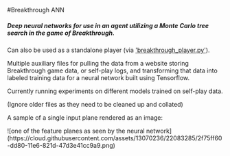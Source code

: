 #Breakthrough ANN
##### Deep neural networks for use in an agent utilizing a Monte Carlo tree search in the game of Breakthrough. 
Can also be used as a standalone player (via ['breakthrough_player.py'](../master/Breakthrough_Player/breakthrough_player.py)). <p>
Multiple auxiliary files for pulling the data from a website storing Breakthrough game data, or self-play logs, and transforming that data into labeled training data for a neural network built using Tensorflow.
<p><p>Currently running experiments on different models trained on self-play data.
<p>(Ignore older files as they need to be cleaned up and collated)
<p><p>A sample of a single input plane rendered as an image:
<p>![one of the feature planes as seen by the neural network](https://cloud.githubusercontent.com/assets/13070236/22083285/2f75ff60-dd80-11e6-821d-47d3e41cc9a9.png)
